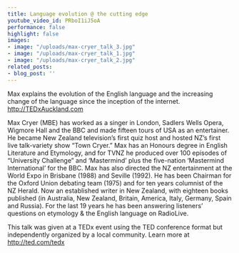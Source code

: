 ```yaml
---
title: Language evolution @ the cutting edge
youtube_video_id: PRboI1iJ5oA
performance: false
highlight: false
images:
- image: "/uploads/max-cryer_talk_3.jpg"
- image: "/uploads/max-cryer_talk_1.jpg"
- image: "/uploads/max-cryer_talk_2.jpg"
related_posts:
- blog_post: ''
---
```


Max explains the evolution of the English language and the increasing change of the language since the inception of the internet.
http://TEDxAuckland.com

Max Cryer (MBE) has worked as a singer in London, Sadlers Wells Opera, Wigmore Hall and the BBC and made fifteen tours of USA as an entertainer. He became New Zealand television’s first quiz host and hosted NZ’s first live talk-variety show “Town Cryer.” Max has an Honours degree in English Literature and Etymology, and for TVNZ he produced over 100 episodes of “University Challenge” and ‘Mastermind’ plus the five-nation ‘Mastermind International’ for the BBC. Max has also directed the NZ entertainment at the World Expo in Brisbane (1988) and Seville (1992). He has been Chairman for the Oxford Union debating team (1975) and for ten years columnist of the NZ Herald. Now an established writer in New Zealand, with eighteen books published (in Australia, New Zealand, Britain, America, Italy, Germany, Spain and Russia). For the last 19 years he has been answering listeners’ questions on etymology & the English language on RadioLive.

This talk was given at a TEDx event using the TED conference format but independently organized by a local community. Learn more at http://ted.com/tedx
